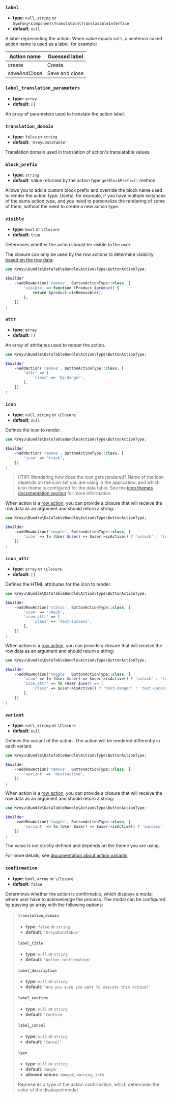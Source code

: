 ### `label`

- **type**: `null`, `string` or `Symfony\Component\Translation\TranslatableInterface`
- **default**: `null`

A label representing the action.
When value equals `null`, a sentence cased action name is used as a label, for example:

| Action name  | Guessed label  |
|--------------|----------------|
| create       | Create         |
| saveAndClose | Save and close |

### `label_translation_parameters`

- **type**: `array`
- **default**: `[]`

An array of parameters used to translate the action label.

### `translation_domain`

- **type**: `false` or `string`
- **default**: `'KreyuDataTable'`

Translation domain used in translation of action's translatable values.

### `block_prefix`

- **type**: `string`
- **default**: value returned by the action type `getBlockPrefix()` method

Allows you to add a custom block prefix and override the block name used to render the action type.
Useful, for example, if you have multiple instances of the same action type, and you need to personalize
the rendering of some of them, without the need to create a new action type.

### `visible`

- **type**: `bool` or `\Closure`
- **default**: `true`

Determines whether the action should be visible to the user.

The closure can only be used by the row actions to determine visibility [based on the row data](../../../../docs/components/actions.md#using-row-data-in-options):

```php
use Kreyu\Bundle\DataTableBundle\Action\Type\ButtonActionType;

$builder
    ->addRowAction('remove', ButtonActionType::class, [
        'visible' => function (Product $product) {
            return $product->isRemovable();
        },
    ])
;
```

### `attr`

- **type**: `array`
- **default**: `[]`

An array of attributes used to render the action.

```php
use Kreyu\Bundle\DataTableBundle\Action\Type\ButtonActionType;

$builder
    ->addAction('remove', ButtonActionType::class, [
        'attr' => [
            'class' => 'bg-danger',
        ],
    ])
;
```


### `icon`

- **type**: `null`, `string` or `\Closure`
- **default**: `null`

Defines the icon to render.

```php
use Kreyu\Bundle\DataTableBundle\Action\Type\ButtonActionType;

$builder
    ->addAction('remove', ButtonActionType::class, [
        'icon' => 'trash',
    ])
;
```

> [!TIP] Wondering how does the icon gets rendered?
> Name of the icon depends on the icon set you are using in the application,
> and which icon theme is configured for the data table. See the [icon themes documentation section](./../../../../docs/features/theming.md#icon-themes) for more information.

When action is a [row action](./../../../../docs/components/actions.md), you can provide a closure
that will receive the row data as an argument and should return a string:

```php
use Kreyu\Bundle\DataTableBundle\Action\Type\ButtonActionType;

$builder
    ->addRowAction('toggle', ButtonActionType::class, [
        'icon' => fn (User $user) => $user->isActive() ? 'unlock' : 'lock',
    ])
;
```

### `icon_attr`

- **type**: `array` or `\Closure`
- **default**: `[]`

Defines the HTML attributes for the icon to render.

```php
use Kreyu\Bundle\DataTableBundle\Action\Type\ButtonActionType;

$builder
    ->addRowAction('status', ButtonActionType::class, [
        'icon' => 'check',
        'icon_attr' => [
            'class' => 'text-success',
        ],
    ])
;
```

When action is a [row action](../../../../docs/components/actions.md), you can provide a closure
that will receive the row data as an argument and should return a string:

```php
use Kreyu\Bundle\DataTableBundle\Action\Type\ButtonActionType;

$builder
    ->addRowAction('toggle', ButtonActionType::class, [
        'icon' => fn (User $user) => $user->isActive() ? 'unlock' : 'lock',
        'icon_attr' => fn (User $user) => [
            'class' => $user->isActive() ? 'text-danger' : 'text-success',
        ],
    ])
;
```

### `variant`

- **type**: `null`, `string` or `\Closure`
- **default**: `null`

Defines the variant of the action. The action will be rendered differently in each variant.

```php
use Kreyu\Bundle\DataTableBundle\Action\Type\ButtonActionType;

$builder
    ->addRowAction('remove', ButtonActionType::class, [
        'variant' => 'destructive',
    ])
;
```

When action is a [row action](../../../../docs/components/actions.md), you can provide a closure
that will receive the row data as an argument and should return a string:

```php
use Kreyu\Bundle\DataTableBundle\Action\Type\ButtonActionType;

$builder
    ->addRowAction('toggle', ButtonActionType::class, [
        'variant' => fn (User $user) => $user->isActive() ? 'success' : 'danger',
    ])
;
```

The value is not strictly defined and depends on the theme you are using.

For more details, see [documentation about action variants](../../../../docs/components/actions.md#action-variants).

### `confirmation`

- **type**: `bool`, `array` or `\Closure`
- **default**: `false`

Determines whether the action is confirmable, which displays a modal where user have to acknowledge the process.
The modal can be configured by passing an array with the following options:

> #### `translation_domain`
>
> - **type**: `false` or `string`
> - **default**: `'KreyuDataTable'`
>
> #### `label_title`
>
> - **type**: `null` or `string`
> - **default**: `'Action confirmation'`
>
> #### `label_description`
>
> - **type**: `null` or `string`
> - **default**: `'Are you sure you want to execute this action?'`
>
> #### `label_confirm`
>
> - **type**: `null` or `string`
> - **default**: `'Confirm'`
>
> #### `label_cancel`
>
> - **type**: `null` or `string`
> - **default**: `'Cancel'`
>
> #### `type`
>
> - **type**: `null` or `string`
> - **default**: `danger`
> - **allowed values**: `danger`, `warning`, `info`
>
> Represents a type of the action confirmation, which determines the color of the displayed modal.
